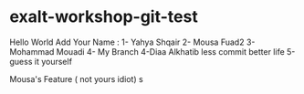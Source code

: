 # exalt-workshop-git-test
Hello World
Add Your Name : 
1- Yahya Shqair 
2- Mousa Fuad2
3-Mohammad Mouadi
4-  My Branch 
4-Diaa Alkhatib
less commit better life
5-guess it yourself

Mousa's Feature ( not yours idiot) 
s